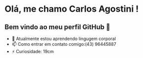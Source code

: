 # Olá, me chamo Carlos Agostini ! 
## Bem vindo ao meu perfil GitHub 👋
- 🌱 Atualmente estou aprendendo lingugem corporal
- 📫 Como entrar em contato comigo:(43) 96445887
- ⚡ Curiosidade: 19cm
